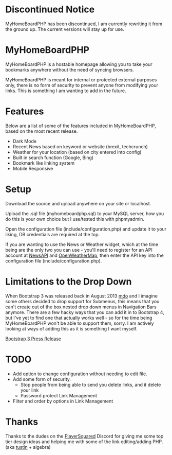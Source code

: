# Discontinued Notice
MyHomeBoardPHP has been discontinued, I am currently rewriting it from the ground up. The current versions will stay up for use. 

# MyHomeBoardPHP
MyHomeBoardPHP is a hostable homepage allowing you to take your bookmarks anywhere without the need of syncing browsers.

MyHomeBoardPHP is meant for internal or protected external purposes only, there is no form of security to prevent anyone from modifying your links.  This is something I am wanting to add in the future.

# Features
Below are a list of some of the features included in MyHomeBoardPHP, based on the most recent release.

- Dark Mode
- Recent News based on keyword or website (brexit, techcrunch)
- Weather for your location (based on city entered into config)
- Built in search function (Google, Bing)
- Bookmark like linking system
- Mobile Responsive

# Setup
Download the source and upload anywhere on your site or localhost.

Upload the .sql file (myhomeboardphp.sql) to your MySQL server, how you do this is your own choice but I use/tested this with phpmyadmin.

Open the configuration file (include/configuration.php) and update it to your liking, DB credentials are required at the top.

If you are wanting to use the News or Weather widget, which at the time being are the only two you can use - you'll need to register for an API account at [NewsAPI](https://newsapi.org) and [OpenWeatherMap](https://openweathermap.org), then enter the API key into the configuration file (include/configuration.php).

# Limitations to the Drop Down
When Bootstrap 3 was released back in August 2013 [mdo](https://github.com/twbs/bootstrap/issues/21026#issuecomment-256704655) and I imagine some others decided to drop support for Submenus, this means that you can't create out of the box nested drop down menus in Navigation Bars anymore.  There are a few hacky ways that you can add it in to Bootstrap 4, but I've yet to find one that actually works well - so for the time being MyHomeBoardPHP won't be able to support them, sorry.  I am actively looking at ways of adding this as it is something I want myself. 

[Bootstrap 3 Press Release](https://blog.getbootstrap.com/2013/08/19/bootstrap-3-released/)

# TODO
- Add option to change configuration without needing to edit file.
- Add some form of security.
    * Stop people from being able to send you delete links, and it delete your link
    * Password protect Link Management
- Filter and order by options in Link Management


# Thanks
Thanks to the dudes on the [PlayerSquared](https://playersquared.com/forums/) Discord for giving me some top tier design ideas and helping me with some of the link editing/adding PHP. (aka [tustin](https://github.com/tustin) + algebra)
